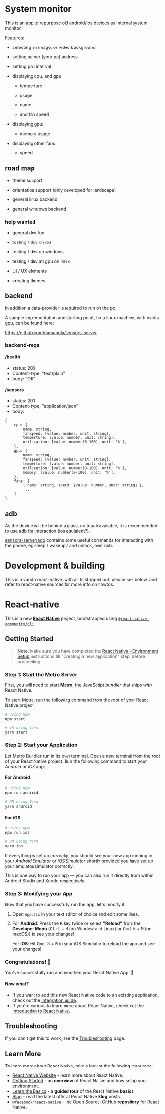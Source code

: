 # System monitor

This is an app to repurpose old android/ios devices as internal system monitor.

Features:

- selecting an image, or video background

- setting server (your pc) address

- setting poll interval

- displaying cpu, and gpu

  * temperture

  * usage

  * name

  * and fan speed

- displaying gpu:

  * memory usage

- displaying other fans

  * speed

## road map

- theme support

- orientation support (only developed for landscape)

- general linux backend

- general windows backend

### help wanted

- general dev fun

- testing / dev on ios

- testing / dev on windows

- testing / dev ati gpu on linux

- UI / UX elements

- creating themes

## backend

In addition a data-provider is required to run on the pc.

A sample implementation and starting point, for a linux machine, with nvidia gpu, can be found here:

https://github.com/eamanola/sensors-server

### backend-reqs

#### /health
* status: 200
* Content-type: "text/plain"
* body: "OK"

#### /sensors
* status: 200
* Content-type, "application/json"
* body:

```
{
    cpu: {
        name: string,
        fanspeed: [value: number, unit: string],
        temperture: [value: number, unit: string],
        utilization: [value: number(0-100), unit: '%'],
    },
    gpu: {
        name: string,
        fanspeed: [value: number, unit: string],
        temperture: [value: number, unit: string],
        utilization: [value: number(0-100), unit: '%'],
        memory: [value: number(0-100), unit: '%'],
    },
    fans: [
        { name: string, speed: [value: number, unit: string] },
        ...
    ]
}
```

## adb

As the device will be behind a glass, no touch available, it is recommended to use adb for interaction (ios equialent?).

[sensors-server/adb](https://github.com/eamanola/sensors-server/tree/master/adb) contains some useful commands for interacting with the phone, eg sleep / wakeup / and unlock, over usb.

# Development & building

This is a vanilla react-native, with all ts stripped out. please see below, and refer to react-native sources for more info on howtos.

# React-native
This is a new [**React Native**](https://reactnative.dev) project, bootstrapped using [`@react-native-community/cli`](https://github.com/react-native-community/cli).

## Getting Started

>**Note**: Make sure you have completed the [React Native - Environment Setup](https://reactnative.dev/docs/environment-setup) instructions till "Creating a new application" step, before proceeding.

### Step 1: Start the Metro Server

First, you will need to start **Metro**, the JavaScript _bundler_ that ships _with_ React Native.

To start Metro, run the following command from the _root_ of your React Native project:

```bash
# using npm
npm start

# OR using Yarn
yarn start
```

### Step 2: Start your Application

Let Metro Bundler run in its _own_ terminal. Open a _new_ terminal from the _root_ of your React Native project. Run the following command to start your _Android_ or _iOS_ app:

#### For Android

```bash
# using npm
npm run android

# OR using Yarn
yarn android
```

#### For iOS

```bash
# using npm
npm run ios

# OR using Yarn
yarn ios
```

If everything is set up _correctly_, you should see your new app running in your _Android Emulator_ or _iOS Simulator_ shortly provided you have set up your emulator/simulator correctly.

This is one way to run your app — you can also run it directly from within Android Studio and Xcode respectively.

### Step 3: Modifying your App

Now that you have successfully run the app, let's modify it.

1. Open `App.tsx` in your text editor of choice and edit some lines.
2. For **Android**: Press the <kbd>R</kbd> key twice or select **"Reload"** from the **Developer Menu** (<kbd>Ctrl</kbd> + <kbd>M</kbd> (on Window and Linux) or <kbd>Cmd ⌘</kbd> + <kbd>M</kbd> (on macOS)) to see your changes!

   For **iOS**: Hit <kbd>Cmd ⌘</kbd> + <kbd>R</kbd> in your iOS Simulator to reload the app and see your changes!

### Congratulations! :tada:

You've successfully run and modified your React Native App. :partying_face:

#### Now what?

- If you want to add this new React Native code to an existing application, check out the [Integration guide](https://reactnative.dev/docs/integration-with-existing-apps).
- If you're curious to learn more about React Native, check out the [Introduction to React Native](https://reactnative.dev/docs/getting-started).

## Troubleshooting

If you can't get this to work, see the [Troubleshooting](https://reactnative.dev/docs/troubleshooting) page.

## Learn More

To learn more about React Native, take a look at the following resources:

- [React Native Website](https://reactnative.dev) - learn more about React Native.
- [Getting Started](https://reactnative.dev/docs/environment-setup) - an **overview** of React Native and how setup your environment.
- [Learn the Basics](https://reactnative.dev/docs/getting-started) - a **guided tour** of the React Native **basics**.
- [Blog](https://reactnative.dev/blog) - read the latest official React Native **Blog** posts.
- [`@facebook/react-native`](https://github.com/facebook/react-native) - the Open Source; GitHub **repository** for React Native.
